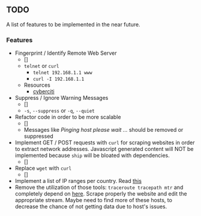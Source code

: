 ## TODO

A list of features to be implemented in the near future.

### Features

* Fingerprint / Identify Remote Web Server
  * [] 
  * `telnet` or `curl`
    * `telnet 192.168.1.1 www`
    * `curl -I 192.168.1.1`
  * Resources
    * [cyberciti](https://www.cyberciti.biz/faq/find-out-remote-webserver-name/)
* Suppress / Ignore Warning Messages
  * []
  * `-s`, `--suppress` or `-q`, `--quiet`
* Refactor code in order to be more scalable
  * []
  * Messages like *Pinging host please wait ...* should be removed or suppressed
* Implement GET / POST requests with `curl` for scraping websites in order to extract network addresses. Javascript generated content will NOT be implemented because `ship` will be bloated with dependencies.
  * []
* Replace `wget` with `curl`
  * []
* Implement a list of IP ranges per country. Read [this](http://www.iwik.org/ipcountry/)
* Remove the utilization of those tools: `traceroute tracepath mtr` and completely depend on [here](https://intodns.com). Scrape properly the website and edit the appropriate stream. Maybe need to find more of these hosts, to decrease the chance of not getting data due to host's issues.
